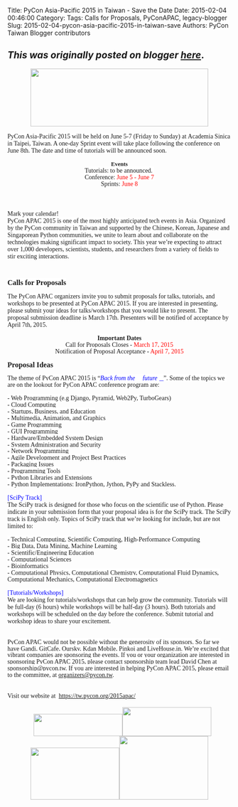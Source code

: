 Title: PyCon Asia-Pacific 2015 in Taiwan - Save the Date
Date: 2015-02-04 00:46:00
Category:
Tags: Calls for Proposals, PyConAPAC, legacy-blogger
Slug: 2015-02-04-pycon-asia-pacific-2015-in-taiwan-save
Authors: PyCon Taiwan Blogger contributors

*This was originally posted on blogger [here](https://pycontw.blogspot.com/2015/02/pycon-asia-pacific-2015-in-taiwan-save.html)*.
---
<div dir="ltr" style="margin-bottom: 0pt; margin-top: 0pt;">
<div class="separator" style="clear: both; text-align: center;">
<a href="https://tw.pycon.org/2015apac/en/"><img border="0" height="130" src="https://tw.pycon.org/static/image/header/logo.png" width="400" /></a></div>
<span style="background-color: white; line-height: 14.9499998092651px; white-space: pre-wrap;"><span style="font-family: Times, Times New Roman, serif;"><br /></span></span><span style="font-family: Times, Times New Roman, serif;"><span style="background-color: white;">PyCon Asia-Pacific 2015 will be held on June 5-7 (Friday to Sunday) at&nbsp;</span><span style="background-color: white;">Academia Sinica in Taipei, Taiwan. A one-day Sprint event will take&nbsp;</span><span style="background-color: white;">place following the conference on June 8th. The date and time of&nbsp;</span><span style="background-color: white;">tutorials will be announced soon.</span></span></div>
<div dir="ltr" style="margin-bottom: 0pt; margin-top: 0pt;">
<span style="background-color: white; line-height: 14.9499998092651px; white-space: pre-wrap;"><span style="font-family: Times, Times New Roman, serif;"><br /></span></span></div>
<h3 style="margin-bottom: 0pt; margin-top: 0pt; text-align: center;">
<span style="font-family: Times, Times New Roman, serif; font-size: small;"><span style="background-color: white; line-height: 14.9499998092651px; white-space: pre-wrap;">Events</span></span></h3>
<h4 style="margin-bottom: 0pt; margin-top: 0pt; text-align: center;">
<span style="background-color: white; line-height: 14.9499998092651px; white-space: pre-wrap;"><span style="font-family: Times, Times New Roman, serif;"><span style="font-weight: normal;">Tutorials: to be announced.&nbsp;</span></span></span></h4>
<h4 style="margin-bottom: 0pt; margin-top: 0pt; text-align: center;">
<span style="background-color: white; line-height: 14.9499998092651px; white-space: pre-wrap;"><span style="font-family: Times, Times New Roman, serif;"><span style="font-weight: normal;">Conference: </span><span style="color: red; font-weight: normal;">June 5 - June 7</span></span></span></h4>
<h4 style="margin-bottom: 0pt; margin-top: 0pt; text-align: center;">
<span style="background-color: white; line-height: 14.9499998092651px; white-space: pre-wrap;"><span style="font-family: Times, Times New Roman, serif;"><span style="font-weight: normal;">Sprints:</span> <span style="color: red; font-weight: normal;">June 8</span></span></span></h4>
<div dir="ltr" style="margin-bottom: 0pt; margin-top: 0pt;">
<br />
<br />
<a name="more"></a><br /></div>
<div dir="ltr" style="margin-bottom: 0pt; margin-top: 0pt;">
<span style="font-family: Times, Times New Roman, serif;"><span style="background-color: white;">Mark your calendar!</span><br style="background-color: white;" /><span style="background-color: white;">PyCon APAC 2015 is one of the most highly anticipated tech events in&nbsp;</span><span style="background-color: white;">Asia. Organized by the PyCon community in Taiwan and supported by the&nbsp;</span><span style="background-color: white;">Chinese, Korean, Japanese&nbsp;</span></span><span style="font-family: Times, Times New Roman, serif;"><span style="background-color: white;">and Singaporean Python&nbsp;communities, we unite to learn&nbsp;</span><span style="background-color: white;">about and collaborate on the technologies making significant impact to&nbsp;</span><span style="background-color: white;">society. This year we’re expecting to attract over 1,000 developers,&nbsp;</span><span style="background-color: white;">scientists, students, and researchers from a variety of fields to stir&nbsp;</span><span style="background-color: white;">exciting interactions.</span></span></div>
<div dir="ltr" style="margin-bottom: 0pt; margin-top: 0pt;">
<span style="background-color: white; line-height: 14.9499998092651px; white-space: pre-wrap;"><span style="font-family: Times, Times New Roman, serif;"><br /></span></span></div>
<div dir="ltr" style="margin-bottom: 0pt; margin-top: 0pt;">
<div class="separator" style="clear: both; text-align: center;">
</div>
<span style="background-color: white; line-height: 14.9499998092651px; white-space: pre-wrap;"><span style="font-family: Times, Times New Roman, serif;"><br /></span></span></div>
<div class="separator" style="clear: both; text-align: center;">
</div>
<div class="separator" style="clear: both; text-align: center;">
</div>
<h3 style="margin-bottom: 0pt; margin-top: 0pt; text-align: center;">
<span style="background-color: white; line-height: 14.9499998092651px; white-space: pre-wrap;"><span id="docs-internal-guid-f8a502cc-5057-7698-8843-0516fc2d54ac" style="font-weight: normal;"></span></span></h3>
<div class="separator" style="clear: both; text-align: center;">
</div>
<h3 style="margin-bottom: 0pt; margin-top: 0pt;">
<span style="background-color: white; line-height: 14.9499998092651px; white-space: pre-wrap;"><span style="font-family: Times, Times New Roman, serif;"><br /></span></span></h3>
<h3 style="margin-bottom: 0pt; margin-top: 0pt;">
<span style="background-color: white; line-height: 14.9499998092651px; white-space: pre-wrap;"><span style="font-family: Times, Times New Roman, serif;">Calls for Proposals</span></span></h3>
<div dir="ltr" style="margin-bottom: 0pt; margin-top: 0pt;">
<span style="background-color: white; line-height: 14.9499998092651px; white-space: pre-wrap;"><span style="font-family: Times, Times New Roman, serif;"><br /></span></span></div>
<div dir="ltr" style="margin-bottom: 0pt; margin-top: 0pt;">
<span style="font-family: Times, Times New Roman, serif;"><span style="background-color: white;">The PyCon APAC organizers invite you to submit proposals for talks,&nbsp;</span><span style="background-color: white;">tutorials, and workshops to be presented at PyCon APAC 2015. If you&nbsp;</span><span style="background-color: white;">are interested in presenting, please submit your ideas for&nbsp;</span><span style="background-color: white;">talks/workshops that you would like to present. The proposal&nbsp;</span><span style="background-color: white;">submission deadline is March 17th. Presenters will be notified of&nbsp;</span><span style="background-color: white;">acceptance by April 7th, 2015.</span></span></div>
<div dir="ltr" style="margin-bottom: 0pt; margin-top: 0pt;">
<span style="background-color: white; line-height: 14.9499998092651px; white-space: pre-wrap;"><span style="font-family: Times, Times New Roman, serif;"><br /></span></span></div>
<h4 style="margin-bottom: 0pt; margin-top: 0pt; text-align: center;">
<span style="background-color: white; line-height: 14.9499998092651px; white-space: pre-wrap;"><span style="font-family: Times, Times New Roman, serif;"><b>Important Dates</b></span></span></h4>
<div dir="ltr" style="margin-bottom: 0pt; margin-top: 0pt; text-align: center;">
<span style="background-color: white; line-height: 14.9499998092651px; white-space: pre-wrap;"><span style="font-family: Times, Times New Roman, serif;">Call for Proposals Closes - <span style="color: red;">March 17, 2015</span></span></span></div>
<div dir="ltr" style="margin-bottom: 0pt; margin-top: 0pt; text-align: center;">
<span style="background-color: white; line-height: 14.9499998092651px; white-space: pre-wrap;"><span style="font-family: Times, Times New Roman, serif;">Notification of Proposal Acceptance - <span style="color: red;">April 7, 2015</span></span></span></div>
<div dir="ltr" style="margin-bottom: 0pt; margin-top: 0pt;">
<span style="background-color: white; line-height: 14.9499998092651px; white-space: pre-wrap;"><span style="font-family: Times, Times New Roman, serif;"><br /></span></span></div>
<h3 style="margin-bottom: 0pt; margin-top: 0pt;">
<span style="background-color: white; line-height: 14.9499998092651px; white-space: pre-wrap;"><span style="font-family: Times, Times New Roman, serif;">Proposal Ideas</span></span></h3>
<div dir="ltr" style="margin-bottom: 0pt; margin-top: 0pt;">
<span style="background-color: white; line-height: 14.9499998092651px; white-space: pre-wrap;"><span style="font-family: Times, Times New Roman, serif;"><br /></span></span></div>
<div dir="ltr" style="margin-bottom: 0pt; margin-top: 0pt;">
<span style="background-color: white; line-height: 14.9499998092651px; white-space: pre-wrap;"><span style="font-family: Times, Times New Roman, serif;">The theme of PyCon APAC 2015 is “<i><span style="color: blue;">Back from the __future__</span></i>”. Some of the topics we are on the lookout for PyCon APAC conference program are:</span></span></div>
<div dir="ltr" style="margin-bottom: 0pt; margin-top: 0pt;">
<span style="background-color: white; line-height: 14.9499998092651px; white-space: pre-wrap;"><span style="font-family: Times, Times New Roman, serif;"><br /></span></span></div>
<div dir="ltr" style="margin-bottom: 0pt; margin-top: 0pt;">
<span style="background-color: white; line-height: 14.9499998092651px; white-space: pre-wrap;"><span style="font-family: Times, Times New Roman, serif;">- Web Programming (e.g Django, Pyramid, Web2Py, TurboGears)</span></span></div>
<div dir="ltr" style="margin-bottom: 0pt; margin-top: 0pt;">
<span style="background-color: white; line-height: 14.9499998092651px; white-space: pre-wrap;"><span style="font-family: Times, Times New Roman, serif;">- Cloud Computing</span></span></div>
<div dir="ltr" style="margin-bottom: 0pt; margin-top: 0pt;">
<span style="background-color: white; line-height: 14.9499998092651px; white-space: pre-wrap;"><span style="font-family: Times, Times New Roman, serif;">- Startups, Business, and Education</span></span></div>
<div dir="ltr" style="margin-bottom: 0pt; margin-top: 0pt;">
<span style="background-color: white; line-height: 14.9499998092651px; white-space: pre-wrap;"><span style="font-family: Times, Times New Roman, serif;">- Multimedia, Animation, and Graphics</span></span></div>
<div dir="ltr" style="margin-bottom: 0pt; margin-top: 0pt;">
<span style="background-color: white; line-height: 14.9499998092651px; white-space: pre-wrap;"><span style="font-family: Times, Times New Roman, serif;">- Game Programming</span></span></div>
<div dir="ltr" style="margin-bottom: 0pt; margin-top: 0pt;">
<span style="background-color: white; line-height: 14.9499998092651px; white-space: pre-wrap;"><span style="font-family: Times, Times New Roman, serif;">- GUI Programming</span></span></div>
<div dir="ltr" style="margin-bottom: 0pt; margin-top: 0pt;">
<span style="background-color: white; line-height: 14.9499998092651px; white-space: pre-wrap;"><span style="font-family: Times, Times New Roman, serif;">- Hardware/Embedded System Design</span></span></div>
<div dir="ltr" style="margin-bottom: 0pt; margin-top: 0pt;">
<span style="background-color: white; line-height: 14.9499998092651px; white-space: pre-wrap;"><span style="font-family: Times, Times New Roman, serif;">- System Administration and Security</span></span></div>
<div dir="ltr" style="margin-bottom: 0pt; margin-top: 0pt;">
<span style="background-color: white; line-height: 14.9499998092651px; white-space: pre-wrap;"><span style="font-family: Times, Times New Roman, serif;">- Network Programming</span></span></div>
<div dir="ltr" style="margin-bottom: 0pt; margin-top: 0pt;">
<span style="background-color: white; line-height: 14.9499998092651px; white-space: pre-wrap;"><span style="font-family: Times, Times New Roman, serif;">- Agile Development and Project Best Practices</span></span></div>
<div dir="ltr" style="margin-bottom: 0pt; margin-top: 0pt;">
<span style="background-color: white; line-height: 14.9499998092651px; white-space: pre-wrap;"><span style="font-family: Times, Times New Roman, serif;">- Packaging Issues</span></span></div>
<div dir="ltr" style="margin-bottom: 0pt; margin-top: 0pt;">
<span style="background-color: white; line-height: 14.9499998092651px; white-space: pre-wrap;"><span style="font-family: Times, Times New Roman, serif;">- Programming Tools</span></span></div>
<div dir="ltr" style="margin-bottom: 0pt; margin-top: 0pt;">
<span style="background-color: white; line-height: 14.9499998092651px; white-space: pre-wrap;"><span style="font-family: Times, Times New Roman, serif;">- Python Libraries and Extensions</span></span></div>
<div dir="ltr" style="margin-bottom: 0pt; margin-top: 0pt;">
<span style="background-color: white; line-height: 14.9499998092651px; white-space: pre-wrap;"><span style="font-family: Times, Times New Roman, serif;">- Python Implementations: IronPython, Jython, PyPy and Stackless.</span></span></div>
<div dir="ltr" style="margin-bottom: 0pt; margin-top: 0pt;">
<span style="background-color: white; line-height: 14.9499998092651px; white-space: pre-wrap;"><span style="font-family: Times, Times New Roman, serif;"><br /></span></span></div>
<div dir="ltr" style="margin-bottom: 0pt; margin-top: 0pt;">
<span style="background-color: white; line-height: 14.9499998092651px; white-space: pre-wrap;"><span style="color: blue; font-family: Times, Times New Roman, serif;">[SciPy Track]</span></span></div>
<div dir="ltr" style="margin-bottom: 0pt; margin-top: 0pt;">
<span style="font-family: Times, Times New Roman, serif;"><span style="background-color: white;">The SciPy track is designed for those who focus on the scientific use&nbsp;</span><span style="background-color: white;">of Python. Please indicate in your submission form that your proposal&nbsp;</span><span style="background-color: white;">idea is for the SciPy track. The SciPy track is English only. Topics&nbsp;</span><span style="background-color: white;">of SciPy track that we’re looking for include, but are not limited to:</span></span></div>
<div dir="ltr" style="margin-bottom: 0pt; margin-top: 0pt;">
<span style="background-color: white; line-height: 14.9499998092651px; white-space: pre-wrap;"><span style="font-family: Times, Times New Roman, serif;"><br /></span></span></div>
<div dir="ltr" style="margin-bottom: 0pt; margin-top: 0pt;">
<span style="background-color: white; line-height: 14.9499998092651px; white-space: pre-wrap;"><span style="font-family: Times, Times New Roman, serif;">- Technical Computing, Scientific Computing, High-Performance Computing</span></span></div>
<div dir="ltr" style="margin-bottom: 0pt; margin-top: 0pt;">
<span style="background-color: white; line-height: 14.9499998092651px; white-space: pre-wrap;"><span style="font-family: Times, Times New Roman, serif;">- Big Data, Data Mining, Machine Learning</span></span></div>
<div dir="ltr" style="margin-bottom: 0pt; margin-top: 0pt;">
<span style="background-color: white; line-height: 14.9499998092651px; white-space: pre-wrap;"><span style="font-family: Times, Times New Roman, serif;">- Scientific/Engineering Education</span></span></div>
<div dir="ltr" style="margin-bottom: 0pt; margin-top: 0pt;">
<span style="background-color: white; line-height: 14.9499998092651px; white-space: pre-wrap;"><span style="font-family: Times, Times New Roman, serif;">- Computational Sciences</span></span></div>
<div dir="ltr" style="margin-bottom: 0pt; margin-top: 0pt;">
<span style="background-color: white; line-height: 14.9499998092651px; white-space: pre-wrap;"><span style="font-family: Times, Times New Roman, serif;">- Bioinformatics</span></span></div>
<div dir="ltr" style="margin-bottom: 0pt; margin-top: 0pt;">
<span style="background-color: white; line-height: 14.9499998092651px; white-space: pre-wrap;"><span style="font-family: Times, Times New Roman, serif;">- Computational Physics, Computational Chemistry, Computational Fluid Dynamics, Computational Mechanics, Computational Electromagnetics</span></span></div>
<div dir="ltr" style="margin-bottom: 0pt; margin-top: 0pt;">
<span style="background-color: white; line-height: 14.9499998092651px; white-space: pre-wrap;"><span style="font-family: Times, Times New Roman, serif;"><br /></span></span></div>
<div dir="ltr" style="margin-bottom: 0pt; margin-top: 0pt;">
<span style="background-color: white; line-height: 14.9499998092651px; white-space: pre-wrap;"><span style="color: blue; font-family: Times, Times New Roman, serif;">[Tutorials/Workshops]</span></span></div>
<div dir="ltr" style="margin-bottom: 0pt; margin-top: 0pt;">
<span style="font-family: Times, Times New Roman, serif;"><span style="background-color: white;">We are looking for tutorials/workshops that can help grow the&nbsp;</span><span style="background-color: white;">community. Tutorials will be full-day (6 hours) while workshops will&nbsp;</span><span style="background-color: white;">be half-day (3 hours). Both tutorials and workshops will be scheduled&nbsp;</span><span style="background-color: white;">on the day before the conference. Submit tutorial and workshop ideas&nbsp;</span><span style="background-color: white;">to share your excitement.</span></span></div>
<div dir="ltr" style="margin-bottom: 0pt; margin-top: 0pt;">
<br /></div>
<div dir="ltr" style="margin-bottom: 0pt; margin-top: 0pt;">
<span style="background-color: white; line-height: 14.9499998092651px; white-space: pre-wrap;"><span style="font-family: Times, Times New Roman, serif;"><br /></span></span></div>
<div dir="ltr" style="margin-bottom: 0pt; margin-top: 0pt;">
<span style="background-color: white; line-height: 14.9499998092651px; white-space: pre-wrap;"><span style="font-family: Times, Times New Roman, serif;">PyCon APAC would not be possible without the generosity of its sponsors. So far we have Gandi, GitCafe, Oursky, Kdan Mobile, Pinkoi and LiveHouse.in. We’re excited that vibrant companies are sponsoring the events. If you or your organization are interested in sponsoring PyCon APAC 2015, please contact sponsorship team lead David Chen at <a href="mailto:sponsorship@pycon.tw">sponsorship@pycon.tw</a>. If you are interested in helping PyCon APAC 2015, please email to the committee, at <a href="mailto:organizers@pycon.tw">organizers@pycon.tw</a>.</span></span></div>
<div dir="ltr" style="margin-bottom: 0pt; margin-top: 0pt;">
<span style="background-color: white; line-height: 14.9499998092651px; white-space: pre-wrap;"><span style="font-family: Times, Times New Roman, serif;"><br /></span></span></div>
<div dir="ltr" style="margin-bottom: 0pt; margin-top: 0pt;">
<br /></div>
<div>
<span style="background-color: white; font-family: Times, 'Times New Roman', serif; line-height: 14.9499998092651px; white-space: pre-wrap;">Visit our website at &nbsp;</span><a href="https://tw.pycon.org/2015apac/" style="background-color: white; font-family: Times, 'Times New Roman', serif; line-height: 14.9499998092651px; white-space: pre-wrap;">https://tw.pycon.org/2015apac/</a><br />
<div class="separator" style="clear: both; text-align: center;">
</div>
<br />
<div class="separator" style="clear: both; text-align: center;">
</div>
<div class="separator" style="clear: both; text-align: center;">
<a href="http://1.bp.blogspot.com/-LBONNXZ8HWQ/VN9THDjydmI/AAAAAAAAGpA/Al8Xubv6058/s1600/pugs_logo.png" style="clear: left; float: left; margin-bottom: 1em; margin-right: 1em;"></a><img border="0" height="50" src="http://3.bp.blogspot.com/-R10dx8eqke8/VN9VE8U_UmI/AAAAAAAAGpY/DRMKrZDWwss/s1600/PyChina_logo_131217_zq_h200.png" width="200" /><a href="http://pycon.kr/2015"><img border="0" height="65" src="http://2.bp.blogspot.com/-QoQdxLbgGvc/VPmTXQDRdNI/AAAAAAAAGts/Tod9FtL-SLg/s1600/pycon_kr_2015.png" width="200" /></a></div>
<div class="separator" style="clear: both; text-align: center;">
<a href="https://pycon.jp/2015/"><img border="0" height="117" src="http://3.bp.blogspot.com/-lRsMB7_aDsw/VN9VPBn_cBI/AAAAAAAAGpg/9Mj0ySdZd_g/s1600/pyconjp2015-logo.png" width="200" /></a><a href="https://groups.google.com/forum/#!forum/pythonsg"><img border="0" height="143" src="http://1.bp.blogspot.com/-LBONNXZ8HWQ/VN9THDjydmI/AAAAAAAAGpA/Al8Xubv6058/s1600/pugs_logo.png" width="200" /></a></div>
<br />
<a href="http://3.bp.blogspot.com/-R10dx8eqke8/VN9VE8U_UmI/AAAAAAAAGpY/DRMKrZDWwss/s1600/PyChina_logo_131217_zq_h200.png" style="clear: left; float: left; margin-bottom: 1em; margin-right: 1em;"><br /></a>
</div>

